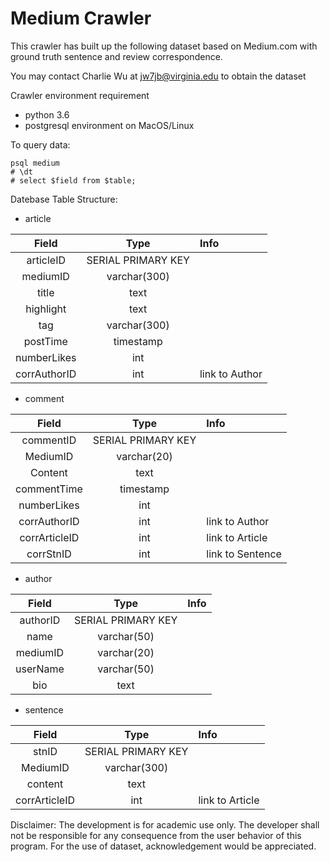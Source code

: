 # Medium Crawler
This crawler has built up the following dataset based on Medium.com with ground truth sentence and review correspondence.

You may contact Charlie Wu at jw7jb@virginia.edu to obtain the dataset

Crawler environment requirement 
- python 3.6
- postgresql environment on MacOS/Linux

To query data:
```
psql medium
# \dt
# select $field from $table;
```

Datebase Table Structure:

- article
 
| Field   | Type      |    Info                |
| :-------------:|:-------------:| :----------------------|
| articleID           | SERIAL PRIMARY KEY |                        |
| mediumID     | varchar(300)      |                        |
| title        | text      |                        |
| highlight      | text      |                        |
| tag                 | varchar(300)     |                        |
| postTime         |  timestamp        |                        |
| numberLikes         |   int           |                        |
| corrAuthorID            | int      |    link to Author |

- comment

| Field   | Type      |  Info                    |
| :-------------:|:-------------:| :------------------------|
| commentID     | SERIAL PRIMARY KEY |                          |
| MediumID   | varchar(20)    |                          |
| Content| text               |                          |
| commentTime   | timestamp          |                          |
| numberLikes   | int                |                          |
| corrAuthorID      | int                |  link to Author  |
| corrArticleID     | int                |  link to Article   |
| corrStnID     | int       |  link to Sentence|

- author
 
| Field   | Type      | Info  |
| :-------------:|:-------------:| :---- |
| authorID      | SERIAL PRIMARY KEY |  |
| name    | varchar(50)       |    |
| mediumID| varchar(20)       |     |
| userName| varchar(50)       |     |
| bio           | text               |     |

- sentence

| Field   | Type      | Info  |
| :-------------:|:-------------:| :---- |
| stnID         |SERIAL PRIMARY KEY |  |
| MediumID       |varchar(300)       |    |
| content       |text               |     |
| corrArticleID     | int                |   link to Article  |

Disclaimer: The development is for academic use only. The developer shall not be responsible for any consequence from the user behavior of this program.
For the use of dataset, acknowledgement would be appreciated.


